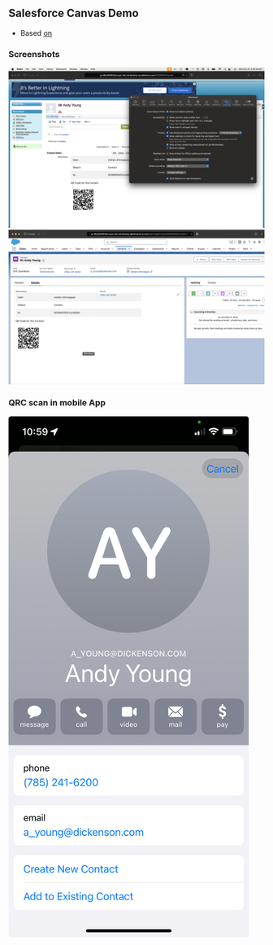 ## Salesforce Canvas Demo
- Based [on](http://ccoenraets.github.io/salesforce-developer-advanced/Using-Canvas.html) 

### Screenshots
![QRC app](img/canvas-qrc-app.png)
![QRC app FP](img/qrc-contact-fp.png)

### QRC scan in mobile App
![QRC Mobile](img/andy-contact.jpeg)


